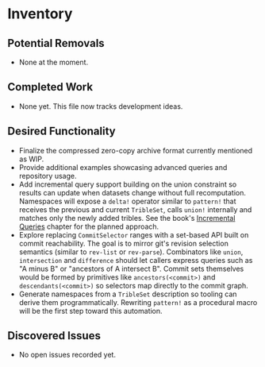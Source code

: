 # Inventory

## Potential Removals
- None at the moment.

## Completed Work
- None yet. This file now tracks development ideas.

## Desired Functionality
- Finalize the compressed zero-copy archive format currently mentioned as WIP.
- Provide additional examples showcasing advanced queries and repository usage.
- Add incremental query support building on the union constraint so
  results can update when datasets change without full recomputation.
  Namespaces will expose a `delta!` operator similar to `pattern!`
  that receives the previous and current `TribleSet`, calls `union!`
  internally and matches only the newly added tribles. See the book's
  [Incremental Queries](book/src/incremental-queries.md) chapter for
  the planned approach.
- Explore replacing `CommitSelector` ranges with a set-based API
  built on commit reachability. The goal is to mirror git's revision
  selection semantics (similar to `rev-list` or `rev-parse`).
  Combinators like `union`, `intersection` and `difference` should let
  callers express queries such as "A minus B" or "ancestors of A
  intersect B". Commit sets themselves would be formed by primitives
  like `ancestors(<commit>)` and `descendants(<commit>)` so selectors
  map directly to the commit graph.
- Generate namespaces from a `TribleSet` description so tooling can
  derive them programmatically. Rewriting `pattern!` as a procedural
  macro will be the first step toward this automation.

## Discovered Issues
- No open issues recorded yet.
